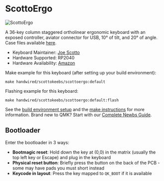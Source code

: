 # ScottoErgo

![ScottoErgo](https://i.imgur.com/FtdSJRBh.jpg)

A 36-key column staggered ortholinear ergonomic keyboard with an exposed controller, aviator connector for USB, 10° of tilt, and 20° of angle. Case files available [here](https://github.com/joe-scotto/scottokeebs).

* Keyboard Maintainer: [Joe Scotto](https://github.com/joe-scotto)
* Hardware Supported: RP2040
* Hardware Availability: [Amazon](https://amazon.com)

Make example for this keyboard (after setting up your build environment):

    make handwired/scottokeebs/scottoergo:default

Flashing example for this keyboard:

    make handwired/scottokeebs/scottoergo:default:flash

See the [build environment setup](https://docs.qmk.fm/#/getting_started_build_tools) and the [make instructions](https://docs.qmk.fm/#/getting_started_make_guide) for more information. Brand new to QMK? Start with our [Complete Newbs Guide](https://docs.qmk.fm/#/newbs).

## Bootloader

Enter the bootloader in 3 ways:

* **Bootmagic reset**: Hold down the key at (0,0) in the matrix (usually the top left key or Escape) and plug in the keyboard
* **Physical reset button**: Briefly press the button on the back of the PCB - some may have pads you must short instead
* **Keycode in layout**: Press the key mapped to `QK_BOOT` if it is available